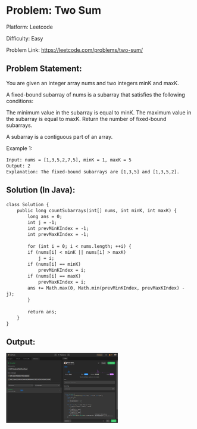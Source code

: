 # Problem: Two Sum

Platform: Leetcode

Difficulty: Easy

Problem Link: https://leetcode.com/problems/two-sum/

## Problem Statement:

You are given an integer array nums and two integers minK and maxK.

A fixed-bound subarray of nums is a subarray that satisfies the following conditions:

The minimum value in the subarray is equal to minK.
The maximum value in the subarray is equal to maxK.
Return the number of fixed-bound subarrays.

A subarray is a contiguous part of an array.

Example 1:

    Input: nums = [1,3,5,2,7,5], minK = 1, maxK = 5
    Output: 2
    Explanation: The fixed-bound subarrays are [1,3,5] and [1,3,5,2].

## Solution (In Java):

    class Solution {
        public long countSubarrays(int[] nums, int minK, int maxK) {
            long ans = 0;
            int j = -1;
            int prevMinKIndex = -1;
            int prevMaxKIndex = -1;

            for (int i = 0; i < nums.length; ++i) {
            if (nums[i] < minK || nums[i] > maxK)
                j = i;
            if (nums[i] == minK)
                prevMinKIndex = i;
            if (nums[i] == maxK)
                prevMaxKIndex = i;
            ans += Math.max(0, Math.min(prevMinKIndex, prevMaxKIndex) - j);
            }

            return ans;
        }
    }


## Output:
<img
  src="Output.png"
  alt="Alt text"
  title="Optional title"
  style="display: inline-block; margin: 0 auto; max-width: 300px">








